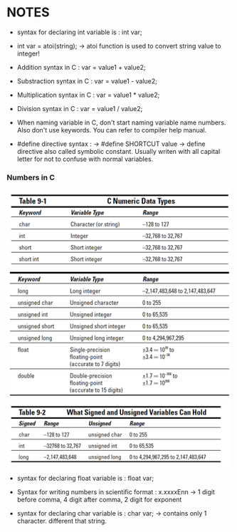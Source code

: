 # NOTES

- syntax for declaring int variable is : int var;

- int var = atoi(string); -> atoi function is used to convert string value to integer!

- Addition syntax in C : var = value1 + value2;

- Substraction syntax in C : var = value1 - value2;

- Multiplication syntax in C : var = value1 * value2;

- Division syntax in C : var = value1 / value2;

- When naming variable in C, don't start naming variable name numbers. Also don't use keywords. You can refer to compiler help manual.

- #define directive syntax : -> #define SHORTCUT value  -> define directive also called symbolic constant. Usually writen with all capital letter for not to confuse with normal variables.

### Numbers in C

![Possible Implicit Conversions in C#](https://github.com/mrsahin101/C_for_Dummies/blob/master/Part_II_Run_and_Scream_from_Variables_and_Math/Images/Numbers_in_C.PNG) 
![Possible Implicit Conversions in C#](https://github.com/mrsahin101/C_for_Dummies/blob/master/Part_II_Run_and_Scream_from_Variables_and_Math/Images/Numbers_in_C_2.PNG) 
![Possible Implicit Conversions in C#](https://github.com/mrsahin101/C_for_Dummies/blob/master/Part_II_Run_and_Scream_from_Variables_and_Math/Images/Size_of_Signed_Unsigned.PNG) 

- syntax for declaring float variable is : float var;

- Syntax for writing numbers in scientific format : x.xxxxEnn -> 1 digit before comma, 4 digit after comma, 2 digit for exponent

- syntax for declaring char variable is : char var; -> contains only 1 character. different that string.
